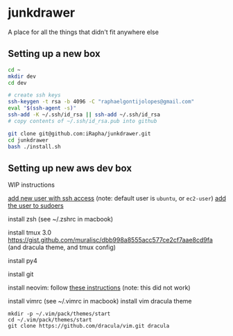 # junkdrawer
A place for all the things that didn't fit anywhere else

## Setting up a new box
```bash
cd ~
mkdir dev
cd dev

# create ssh keys
ssh-keygen -t rsa -b 4096 -C "raphaelgontijolopes@gmail.com"
eval "$(ssh-agent -s)"
ssh-add -K ~/.ssh/id_rsa || ssh-add ~/.ssh/id_rsa
# copy contents of ~/.ssh/id_rsa.pub into github

git clone git@github.com:iRapha/junkdrawer.git
cd junkdrawer
bash ./install.sh
```

## Setting up new aws dev box
WIP instructions

[add new user with ssh access](https://aws.amazon.com/premiumsupport/knowledge-center/new-user-accounts-linux-instance/) (note: default user is `ubuntu`, or `ec2-user`)
[add the user to sudoers](https://linuxize.com/post/how-to-add-user-to-sudoers-in-ubuntu/)



install zsh (see ~/.zshrc in macbook)

install tmux 3.0
https://gist.github.com/muralisc/dbb998a8555acc577ce2cf7aae8cd9fa
(and dracula theme, and tmux config)

install py4

install git

install neovim: follow [these instructions](https://gist.github.com/bombsimon/9e4f5607e01854f9624cf92c486561cf)
(note: this did not work)

install vimrc (see ~/.vimrc in macbook)
install vim dracula theme
```
mkdir -p ~/.vim/pack/themes/start
cd ~/.vim/pack/themes/start
git clone https://github.com/dracula/vim.git dracula
```
